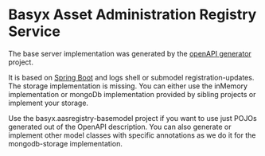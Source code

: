 # Basyx Asset Administration Registry Service

The base server implementation was generated by the [openAPI generator](https://github.com/OpenAPITools/openapi-generator/tree/master/modules/openapi-generator-maven-plugin) project.  

It is based on [Spring Boot](https://spring.io/projects/spring-boot) and logs shell or submodel registration-updates. The storage implementation is missing. You can either use the inMemory implementation or mongoDb implementation provided by sibling projects or implement your storage.

Use the basyx.aasregistry-basemodel project if you want to use just POJOs generated out of the OpenAPI description. You can also generate or implement other model classes with specific annotations as we do it for the mongodb-storage implementation.